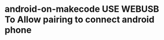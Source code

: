 # android-on-makecode                                                                                                                                                                                                   USE WEBUSB To Allow pairing to connect android phone
